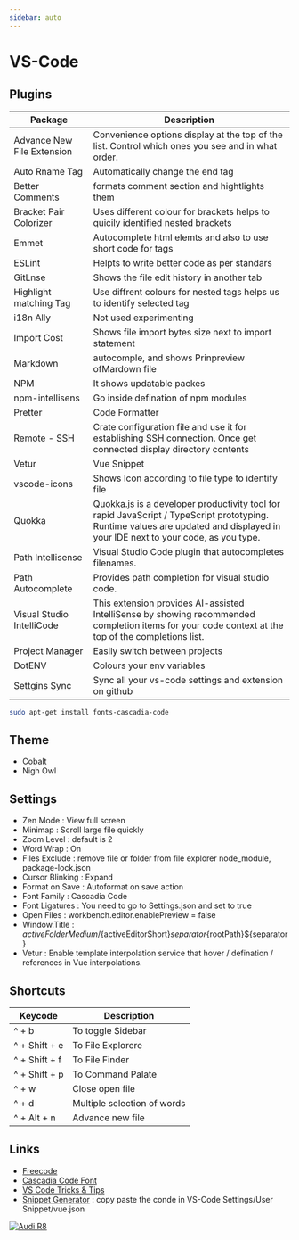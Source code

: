 ```yaml
---
sidebar: auto
---
```


# VS-Code

## Plugins

| Package                    | Description                                                                                                                                                                    |
| -------------------------- | ------------------------------------------------------------------------------------------------------------------------------------------------------------------------------ |
| Advance New File Extension | Convenience options display at the top of the list. Control which ones you see and in what order.                                                                              |
| Auto Rname Tag             | Automatically change the end tag                                                                                                                                               |
| Better Comments            | formats comment section and hightlights them                                                                                                                                   |
| Bracket Pair Colorizer     | Uses different colour for brackets helps to quicily identified nested brackets                                                                                                 |
| Emmet                      | Autocomplete html elemts and also to use short code for tags                                                                                                                   |
| ESLint                     | Helpts to write better code as per standars                                                                                                                                    |
| GitLnse                    | Shows the file edit history in another tab                                                                                                                                     |
| Highlight matching Tag     | Use diffrent colours for nested tags helps us to identify selected tag                                                                                                         |
| i18n Ally                  | Not used experimenting                                                                                                                                                         |
| Import Cost                | Shows file import bytes size next to import statement                                                                                                                          |
| Markdown                   | autocomple, and shows Prinpreview ofMardown file                                                                                                                               |
| NPM                        | It shows updatable packes                                                                                                                                                      |
| npm-intellisens            | Go inside defination of npm modules                                                                                                                                            |
| Pretter                    | Code Formatter                                                                                                                                                                 |
| Remote - SSH               | Crate configuration file and use it for establishing SSH connection. Once get connected display directory contents                                                             |
| Vetur                      | Vue Snippet                                                                                                                                                                    |
| vscode-icons               | Shows Icon according to file type to identify file                                                                                                                             |
| Quokka                     | Quokka.js is a developer productivity tool for rapid JavaScript / TypeScript prototyping. Runtime values are updated and displayed in your IDE next to your code, as you type. |
| Path Intellisense          | Visual Studio Code plugin that autocompletes filenames.                                                                                                                        |
| Path Autocomplete          | Provides path completion for visual studio code.                                                                                                                               |
| Visual Studio IntelliCode  | This extension provides AI-assisted IntelliSense by showing recommended completion items for your code context at the top of the completions list.                             |
| Project Manager            | Easily switch between projects                                                                                                                                                 |
| DotENV                     | Colours your env variables                                                                                                                                                     |
| Settgins Sync              | Sync all your vs-code settings and extension on github                                                                                                                         |

```bash
sudo apt-get install fonts-cascadia-code
```

## Theme

- Cobalt
- Nigh Owl

## Settings

- Zen Mode : View full screen
- Minimap : Scroll large file quickly
- Zoom Level : default is 2
- Word Wrap : On
- Files Exclude : remove file or folder from file explorer node_module, package-lock.json
- Cursor Blinking : Expand
- Format on Save : Autoformat on save action
- Font Family : Cascadia Code
- Font Ligatures : You need to go to Settings.json and set to true
- Open Files : workbench.editor.enablePreview = false
- Window.Title : ${activeFolderMedium}/${activeEditorShort}${separator}${rootPath}\${separator}
- Vetur : Enable template interpolation service that hover / defination / references in Vue interpolations.

## Shortcuts

| Keycode       | Description                 |
| ------------- | --------------------------- |
| ^ + b         | To toggle Sidebar           |
| ^ + Shift + e | To File Explorere           |
| ^ + Shift + f | To File Finder              |
| ^ + Shift + p | To Command Palate           |
| ^ + w         | Close open file             |
| ^ + d         | Multiple selection of words |
| ^ + Alt + n   | Advance new file            |

## Links

- [Freecode](https://www.youtube.com/watch?v=WPqXP_kLzpo&t=1549s)
- [Cascadia Code Font](https://github.com/microsoft/cascadia-code)
- [VS Code Tricks & Tips](https://www.youtube.com/watch?v=4NfFFsQC77M&list=PLkwxH9e_vrAJshxiMo6gIavTr5kYsjPs7)
- [Snippet Generator](https://snippet-generator.app) : copy paste the conde in VS-Code Settings/User Snippet/vue.json

[![Audi R8](http://img.youtube.com/vi/KOxbO0EI4MA/0.jpg)](https://www.youtube.com/watch?v=KOxbO0EI4MA "Audi R8")
